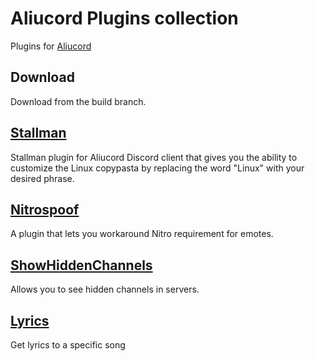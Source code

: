 # Aliucord Plugins collection
Plugins for [Aliucord](https://github.com/Aliucord)

## Download
Download from the build branch.

## [Stallman](/Stallman)
Stallman plugin for Aliucord Discord client that gives you the ability to customize the Linux copypasta by replacing the word "Linux" with your desired phrase.

## [Nitrospoof](/NitroSpoof)
A plugin that lets you workaround Nitro requirement for emotes.

## [ShowHiddenChannels](/ShowHiddenChannels)
Allows you to see hidden channels in servers.

## [Lyrics](/Lyrics)
Get lyrics to a specific song

